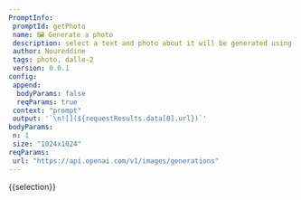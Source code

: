 ```yaml
---
PromptInfo:
 promptId: getPhoto 
 name: 🖼️ Generate a photo 
 description: select a text and photo about it will be generated using Dalle-2
 author: Noureddine
 tags: photo, dalle-2
 version: 0.0.1
config:
 append:
  bodyParams: false
  reqParams: true
 context: "prompt"
 output: '`\n![](${requestResults.data[0].url})`'
bodyParams:
 n: 1
 size: "1024x1024"
reqParams:
 url: "https://api.openai.com/v1/images/generations"
---
```

{{selection}}